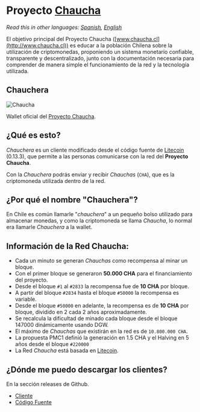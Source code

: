 # Proyecto [Chaucha](http://chaucha.cl)

*Read this in other languages: [Spanish](README.md), [English](README.en.md)*

El objetivo principal del Proyecto Chaucha ([www.chaucha.cl](http://www.chaucha.cl)) es educar a la población Chilena sobre la utilización de criptomonedas,
proponiendo un sistema monetario confiable, transparente y descentralizado,
junto con la documentación necesaria para comprender de manera simple el funcionamiento de la red y la tecnología utilizada.

## Chauchera

![Chaucha](https://user-images.githubusercontent.com/292738/30509118-bf810742-9a7e-11e7-9316-2a264094bb1f.png)

Wallet oficial del [Proyecto Chaucha](http://chaucha.cl).

## ¿Qué es esto?

*Chauchera* es un cliente modificado desde el código fuente de [Litecoin](https://litecoin.org/) (0.13.3), que permite a las personas comunicarse con la red del **Proyecto Chaucha**.

Con la *Chauchera* podrás enviar y recibir *Chauchas* (`CHA`), que es la criptomoneda utilizada dentro de la red.

## ¿Por qué el nombre "Chauchera"?

En Chile es común llamarle "*chauchera*" a un pequeño bolso utilizado para almacenar monedas, y como la criptomoneda se llama *Chaucha*, lo normal era llamarle *Chauchera* a la wallet.

## Información de la Red Chaucha:

- Cada un minuto se generan *Chauchas* como recompensa al minar un bloque.
- Con el primer bloque se generaron **50.000 CHA** para el financiamiento del proyecto.
- Desde el bloque `#1` al `#2833` la recompensa fue de **10 CHA** por bloque.
- A partir del bloque `#2834` hasta el bloque `#50000` la recompensa es variable.
- Desde el bloque `#50000` en adelante, la recompensa es de **10 CHA** por bloque, dividido en 2 cada 2 años aproximadamente.
- Se recalcula la dificultad de minado cada bloque desde el bloque 147000 dinámicamente usando DGW.
- El máximo de *Chauchas* que existirán en la red es de `10.800.000 CHA`.
- La propuesta PMC1 definió la generación en 1.5 CHA y el Halving en 5 años desde el bloque `#220000`
- La Red *Chaucha* está basada en [Litecoin](https://litecoin.org/).


## ¿Dónde me puedo descargar los clientes?
En la sección releases de Github.

- [Cliente](https://github.com/proyecto-chaucha/chauchera/releases/latest)
- [Código Fuente](https://github.com/proyecto-chaucha/chauchera/archive/master.zip)
